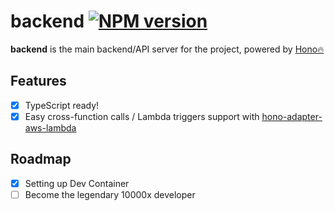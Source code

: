 # backend [![NPM version](https://img.shields.io/npm/v/backend?color=a1b858&label=)](https://www.npmjs.com/package/backend)

**backend** is the main backend/API server for the project, powered by [Hono🔥](https://hono.dev/)

## Features
- [x] TypeScript ready!
- [x] Easy cross-function calls / Lambda triggers support with [hono-adapter-aws-lambda](https://github.com/NamesMT/hono-adapter-aws-lambda)

## Roadmap

- [x] Setting up Dev Container
- [ ] Become the legendary 10000x developer
